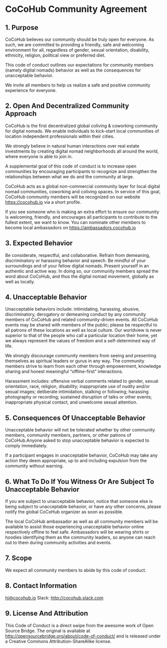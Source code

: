# CoCoHub Community Agreement

## 1. Purpose

CoCoHub believes our community should be truly open for everyone. As such, we are committed to providing a friendly, safe and welcoming environment for all, regardless of gender, sexual orientation, disability, ethnicity, religion, political view or preferred diet.

This code of conduct outlines our expectations for community members (namely digital nomads) behavior as well as the consequences for unacceptable behavior.

We invite all members to help us realize a safe and positive community experience for everyone.

## 2. Open And Decentralized  Community Approach

CoCoHub is the first decentralized global coliving & coworking community for digital nomads. We enable individuals to kick-start local communities of location independent professionals within their cities.

We strongly believe in natural human interactions over real estate investments by creating digital nomad neighborhoods all around the world, where everyone is able to join in.

A supplemental goal of this code of conduct is to increase open communities by encouraging participants to recognize and strengthen the relationships between what we do and the community at large.

CoCoHub acts as a global non-commercial community layer for local digital nomad communities, coworking and coliving spaces. In service of this goal, CoCoHub community members will be recognized on our website https://cocohub.io via a short profile. 

If you see someone who is making an extra effort to ensure our community is welcoming, friendly, and encourages all participants to contribute to the fullest extent, we want to know. You can nominate other members to become local ambassadors on https://ambassadors.cocohub.io

## 3. Expected Behavior

Be considerate, respectful, and collaborative.
Refrain from demeaning, discriminatory or harassing behavior and speech.
Be mindful of your surroundings and of your fellow digital nomads. 
Present yourself in an authentic and active way. In doing so, our community members spread the word about CoCoHub, and thus the digital nomad movement, globally as well as locally. 


## 4. Unacceptable Behavior

Unacceptable behaviors include: intimidating, harassing, abusive, discriminatory, derogatory or demeaning conduct by any community members of CoCoHub and related community-driven events. All CoCoHub events may be shared with members of the public; please be respectful to all patrons of these locations as well as local culture. Our worldview is never superior to that of the people who call a particular location their home, yet we always represent the values of freedom and a self-determined way of life.

We strongly discourage community members from seeing and presenting themselves as spiritual leaders or gurus in any way. The community members strive to learn from each other through empowerment, knowledge sharing and honest meaningful “offline-first” interactions. 

Harassment includes: offensive verbal comments related to gender, sexual orientation, race, religion, disability; inappropriate use of nudity and/or sexual images; deliberate intimidation, stalking or following; harassing photography or recording; sustained disruption of talks or other events; inappropriate physical contact, and unwelcome sexual attention.

## 5. Consequences Of Unacceptable Behavior

Unacceptable behavior will not be tolerated whether by other community members, community members, partners, or other patrons of CoCoHub.Anyone asked to stop unacceptable behavior is expected to comply immediately. 

If a participant engages in unacceptable behavior, CoCoHub may take any action they deem appropriate, up to and including expulsion from the community without warning.

## 6. What To Do If You Witness Or Are Subject To Unacceptable Behavior

If you are subject to unacceptable behavior, notice that someone else is being subject to unacceptable behavior, or have any other concerns, please notify the global CoCoHub organizer as soon as possible.

The local CoCoHub ambassador as well as all community members will be available to assist those experiencing unacceptable behavior online respectively offline to feel safe. Ambassadors will be wearing shirts or hoodies identifying them as the community leaders, so anyone can reach out to them during community activities and events.

## 7. Scope

We expect all community members to abide by this code of conduct.

## 8. Contact Information

hi@cocohub.io
Slack: http://cocohub.slack.com

## 9. License And Attribution

This Code of Conduct is a direct swipe from the awesome work of Open Source Bridge. The original is available at http://opensourcebridge.org/about/code-of-conduct/ and is released under a Creative Commons Attribution-ShareAlike license.
